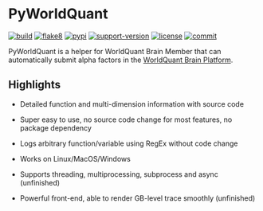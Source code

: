 # PyWorldQuant

[![build](https://github.com/whosquant/pyworldquant/workflows/build/badge.svg)](https://github.com/whosquant/pyworldquant/actions?query=workflow%3Abuild)  [![flake8](https://github.com/whosquant/pyworldquant/workflows/lint/badge.svg)](https://github.com/whosquant/pyworldquant/viztracer/actions?query=workflow%3ALint)  [![pypi](https://img.shields.io/pypi/v/pyworldquant.svg)](https://pypi.org/project/viztracer/)  [![support-version](https://img.shields.io/pypi/pyversions/pyworldquant)](https://img.shields.io/pypi/pyversions/pyworldquant)  [![license](https://img.shields.io/github/license/whosquant/pyworldquant)](https://github.com/whosquant/pyworldquant/blob/master/LICENSE)  [![commit](https://img.shields.io/github/last-commit/whosquant/pyworldquant)](https://github.com/whosquant/pyworldquant/commits/master)  

PyWorldQuant is a helper for WorldQuant Brain Member that can automatically submit alpha factors in the [WorldQuant Brain Platform](https://platform.worldquantbrain.com/).

## Highlights

* Detailed function and multi-dimension information  with source code
* Super easy to use, no source code change for most features, no package dependency
* Logs arbitrary function/variable using RegEx without code change
* Works on Linux/MacOS/Windows

* Supports threading, multiprocessing, subprocess and async (unfinished)
* Powerful front-end, able to render GB-level trace smoothly (unfinished)
